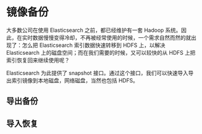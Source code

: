 # 镜像备份

大多数公司在使用 Elasticsearch 之前，都已经维护有一套 Hadoop 系统。因此，在实时数据慢慢变得冷却，不再被经常使用的时候，一个需求自然而然的就出现了：怎么把 Elasticsearch 索引数据快速转移到 HDFS 上，以解决 Elasticsearch 上的磁盘空间；而在我们需要的时候，又可以较快的从 HDFS 上把索引恢复回来继续使用呢？

Elasticsearch 为此提供了 snapshot 接口。通过这个接口，我们可以快速导入导出索引镜像到本地磁盘，网络磁盘，当然也包括 HDFS。

## 导出备份

## 导入恢复
